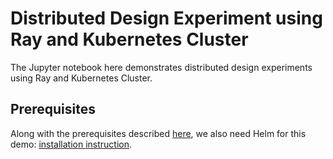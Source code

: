 # Distributed Design Experiment using Ray and Kubernetes Cluster

The Jupyter notebook here demonstrates distributed design experiments using Ray and Kubernetes Cluster.

## Prerequisites

Along with the prerequisites described [here](../README.md), we also need Helm for this demo: [installation instruction](https://helm.sh/docs/intro/install/).
